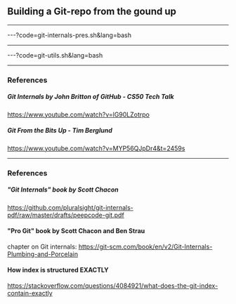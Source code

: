 ## Building a Git-repo from the gound up

---

---?code=git-internals-pres.sh&lang=bash

---

---?code=git-utils.sh&lang=bash

---
### References

##### Git Internals by John Britton of GitHub - CS50 Tech Talk
https://www.youtube.com/watch?v=lG90LZotrpo

##### Git From the Bits Up - Tim Berglund
https://www.youtube.com/watch?v=MYP56QJpDr4&t=2459s

---

### References

##### "Git Internals" book by Scott Chacon
https://github.com/pluralsight/git-internals-pdf/raw/master/drafts/peepcode-git.pdf

#### "Pro Git" book by Scott Chacon and Ben Strau
chapter on Git internals:
https://git-scm.com/book/en/v2/Git-Internals-Plumbing-and-Porcelain

#### How index is structured EXACTLY
https://stackoverflow.com/questions/4084921/what-does-the-git-index-contain-exactly
